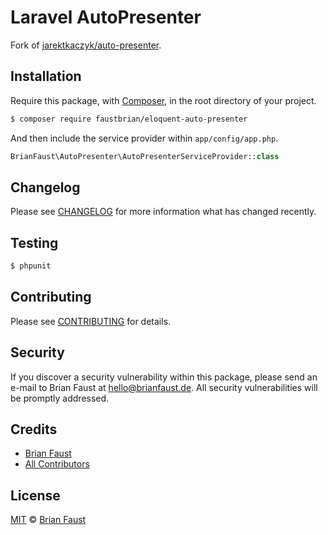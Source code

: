 # Laravel AutoPresenter

Fork of [jarektkaczyk/auto-presenter](https://github.com/jarektkaczyk/auto-presenter).

## Installation

Require this package, with [Composer](https://getcomposer.org/), in the root directory of your project.

``` bash
$ composer require faustbrian/eloquent-auto-presenter
```

And then include the service provider within `app/config/app.php`.

``` php
BrianFaust\AutoPresenter\AutoPresenterServiceProvider::class
```

## Changelog

Please see [CHANGELOG](CHANGELOG.md) for more information what has changed recently.

## Testing

``` bash
$ phpunit
```

## Contributing

Please see [CONTRIBUTING](.github/CONTRIBUTING.md) for details.

## Security

If you discover a security vulnerability within this package, please send an e-mail to Brian Faust at hello@brianfaust.de. All security vulnerabilities will be promptly addressed.

## Credits

- [Brian Faust](https://github.com/faustbrian)
- [All Contributors](../../contributors)

## License

[MIT](LICENSE) © [Brian Faust](https://brianfaust.de)
